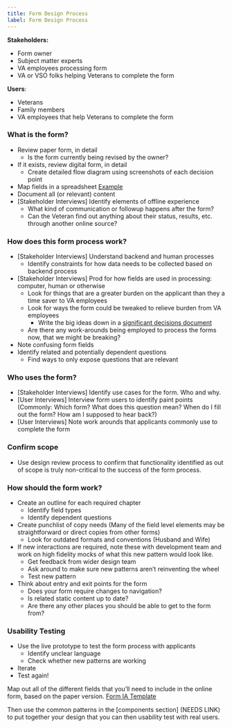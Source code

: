 ```yaml
---
title: Form Design Process
label: Form Design Process
---
```


**Stakeholders:**
- Form owner
- Subject matter experts
- VA employees processing form
- VA or VSO folks helping Veterans to complete the form

**Users**:
- Veterans
- Family members
- VA employees that help Veterans to complete the form

### What is the form?

- Review paper form, in detail
  - Is the form currently being revised by the owner?
- If it exists, review digital form, in detail
  - Create detailed flow diagram using screenshots of each decision point
- Map fields in a spreadsheet [Example](example.csv)
- Document all (or relevant) content
- [Stakeholder Interviews] Identify elements of offline experience
  - What kind of communication or followup happens after the form?
  - Can the Veteran find out anything about their status, results, etc. through another online source?

### How does this form process work?

- [Stakeholder Interviews] Understand backend and human processes
  - Identify constraints for how data needs to be collected based on backend process
- [Stakeholder Interviews] Prod for how fields are used in processing: computer, human or otherwise
  - Look for things that are a greater burden on the applicant than they a time saver to VA employees
  - Look for ways the form could be tweaked to relieve burden from VA employees
    - Write the big ideas down in a [significant decisions document](design-templates/significant-decisions.md)
  - Are there any work-arounds being employed to process the forms now, that we might be breaking?
- Note confusing form fields
- Identify related and potentially dependent questions
  - Find ways to only expose questions that are relevant

### Who uses the form?

- [Stakeholder Interviews] Identify use cases for the form. Who and why.
- [User Interviews] Interview form users to identify paint points (Commonly: Which form? What does this question mean? When do I fill out the form? How am I supposed to hear back?)
- [User Interviews] Note work arounds that applicants commonly use to complete the form

### Confirm scope

- Use design review process to confirm that functionality identified as out of scope is truly non-critical to the success of the form process.

### How should the form work?

- Create an outline for each required chapter
  - Identify field types
  - Identify dependent questions
- Create punchlist of copy needs (Many of the field level elements may be straightforward or direct copies from other forms)
  - Look for outdated formats and conventions (Husband and Wife)
- If new interactions are required, note these with development team and work on high fidelity mocks of what this new pattern would look like.
  - Get feedback from wider design team
  - Ask around to make sure new patterns aren’t reinventing the wheel
  - Test new pattern
- Think about entry and exit points for the form
  - Does your form require changes to navigation?
  - Is related static content up to date?
  - Are there any other places you should be able to get to the form from?

### Usability Testing

- Use the live prototype to test the form process with applicants
  - Identify unclear language
  - Check whether new patterns are working
- Iterate
- Test again!



Map out all of the different fields that you’ll need to include in the online form, based on the paper version. [Form IA Template](https://docs.google.com/spreadsheets/d/1AwLPJF25vvtyb1CW17DmAtolFxl6N08MLwhZbHbAG54/edit?usp=sharing)

Then use the common patterns in the [components section] (NEEDS LINK) to put together your design that you can then usability test with real users.
